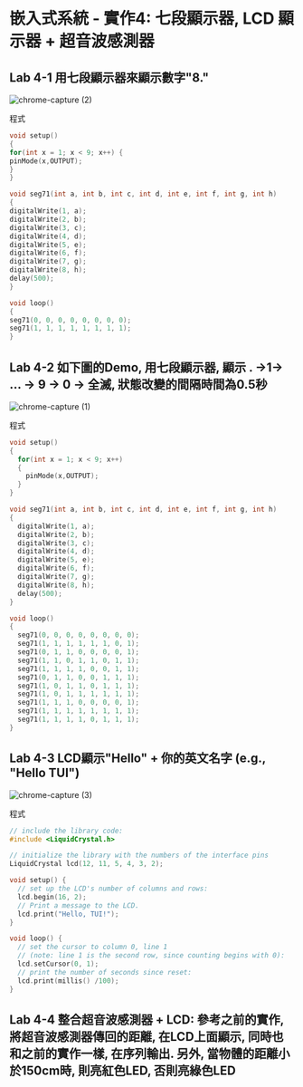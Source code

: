 
# 嵌入式系統 - 實作4: 七段顯示器, LCD 顯示器 + 超音波感測器 

## Lab 4-1 用七段顯示器來顯示數字"8."
![chrome-capture (2)](https://user-images.githubusercontent.com/89717270/137610071-62caad73-6efa-4e0b-a0eb-a17adda37d09.gif)

程式
````C
void setup()
{
for(int x = 1; x < 9; x++) {
pinMode(x,OUTPUT);
}
}

void seg71(int a, int b, int c, int d, int e, int f, int g, int h)
{
digitalWrite(1, a);
digitalWrite(2, b);
digitalWrite(3, c);
digitalWrite(4, d);
digitalWrite(5, e);
digitalWrite(6, f);
digitalWrite(7, g);
digitalWrite(8, h);
delay(500);
}

void loop()
{
seg71(0, 0, 0, 0, 0, 0, 0, 0); 
seg71(1, 1, 1, 1, 1, 1, 1, 1); 
}
````

## Lab 4-2 如下圖的Demo, 用七段顯示器, 顯示 . →1→ ... → 9 → 0 → 全滅, 狀態改變的間隔時間為0.5秒
![chrome-capture (1)](https://user-images.githubusercontent.com/89717270/137610014-9d2ad57b-1b0b-401d-a17b-42d38269b5d2.gif)

程式
````C
void setup()
{
  for(int x = 1; x < 9; x++)
  {
  	pinMode(x,OUTPUT);
  }
}

void seg71(int a, int b, int c, int d, int e, int f, int g, int h)
{
  digitalWrite(1, a);
  digitalWrite(2, b);
  digitalWrite(3, c);
  digitalWrite(4, d);
  digitalWrite(5, e);
  digitalWrite(6, f);
  digitalWrite(7, g);
  digitalWrite(8, h);
  delay(500);
}

void loop()
{
  seg71(0, 0, 0, 0, 0, 0, 0, 0); 
  seg71(1, 1, 1, 1, 1, 1, 0, 1); 
  seg71(0, 1, 1, 0, 0, 0, 0, 1); 
  seg71(1, 1, 0, 1, 1, 0, 1, 1); 
  seg71(1, 1, 1, 1, 0, 0, 1, 1); 
  seg71(0, 1, 1, 0, 0, 1, 1, 1); 
  seg71(1, 0, 1, 1, 0, 1, 1, 1); 
  seg71(1, 0, 1, 1, 1, 1, 1, 1); 
  seg71(1, 1, 1, 0, 0, 0, 0, 1); 
  seg71(1, 1, 1, 1, 1, 1, 1, 1); 
  seg71(1, 1, 1, 1, 0, 1, 1, 1); 
}
````

## Lab 4-3 LCD顯示"Hello" + 你的英文名字 (e.g., "Hello TUI")
![chrome-capture (3)](https://user-images.githubusercontent.com/89717270/137610428-523fe16e-d9bc-42f1-83b1-9436dc9d6502.gif)

程式
````C
// include the library code:
#include <LiquidCrystal.h>

// initialize the library with the numbers of the interface pins
LiquidCrystal lcd(12, 11, 5, 4, 3, 2);

void setup() {
  // set up the LCD's number of columns and rows:
  lcd.begin(16, 2);
  // Print a message to the LCD.
  lcd.print("Hello, TUI!");
}

void loop() {
  // set the cursor to column 0, line 1
  // (note: line 1 is the second row, since counting begins with 0):
  lcd.setCursor(0, 1);
  // print the number of seconds since reset:
  lcd.print(millis() /100);
}
````

## Lab 4-4 整合超音波感測器 + LCD: 參考之前的實作, 將超音波感測器傳回的距離, 在LCD上面顯示, 同時也和之前的實作一樣, 在序列輸出. 另外, 當物體的距離小於150cm時, 則亮紅色LED, 否則亮綠色LED
